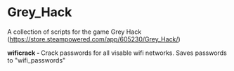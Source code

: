 # Grey_Hack
A collection of scripts for the game Grey Hack (https://store.steampowered.com/app/605230/Grey_Hack/)

<b>wificrack - </b> Crack passwords for all visable wifi networks. Saves passwords to "wifi_passwords"
